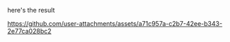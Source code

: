 here's the result



https://github.com/user-attachments/assets/a71c957a-c2b7-42ee-b343-2e77ca028bc2

